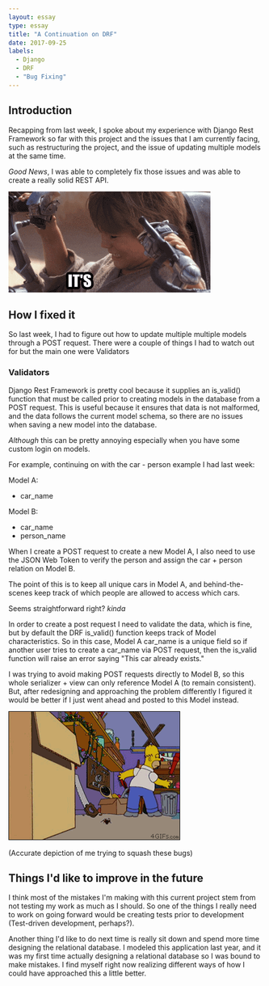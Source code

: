 ```yaml
---
layout: essay
type: essay
title: "A Continuation on DRF"
date: 2017-09-25
labels:
  - Django
  - DRF
  - "Bug Fixing"
---
```


## Introduction
Recapping from last week, I spoke about my experience with Django Rest Framework so far with this project and the issues that I am currently facing, such as restructuring the project, and the issue of updating multiple models at the same time. 

_Good News_, I was able to completely fix those issues and was able to create a really solid REST API.

<img class="ui medium centered image" src="../images/its-working.gif">

## How I fixed it
So last week, I had to figure out how to update multiple multiple models through a POST request. There were a couple of things I had to watch out for but the main one were Validators

### Validators
Django Rest Framework is pretty cool because it supplies an is_valid() function that must be called prior to creating models in the database from a POST request. This is useful because it ensures that data is not malformed, and the data follows the current model schema, so there are no issues when saving a new model into the database.

_Although_ this can be pretty annoying especially when you have some custom login on models.

For example, continuing on with the car - person example I had last week:

Model A:

* car_name

Model B:

 * car_name
 * person_name

When I create a POST request to create a new Model A, I also need to use the JSON Web Token to verify the person and assign the car + person relation on Model B. 

The point of this is to keep all unique cars in Model A, and behind-the-scenes keep track of which people are allowed to access which cars.

Seems straightforward right? _kinda_

In order to create a post request I need to validate the data, which is fine, but by default the DRF is_valid() function keeps track of Model characteristics. So in this case, Model A car_name is a unique field so if another user tries to create a car_name via POST request, then the is_valid function will raise an error saying "This car already exists."

I was trying to avoid making POST requests directly to Model B, so this whole serializer + view can only reference Model A (to remain consistent). But, after redesigning and approaching the problem differently I figured it would be better if I just went ahead and posted to this Model instead. 

<img class="ui medium centered image" src="../images/bugs-morebugs.gif">

(Accurate depiction of me trying to squash these bugs)

## Things I'd like to improve in the future
I think most of the mistakes I'm making with this current project stem from not testing my work as much as I should. So one of the things I really need to work on going forward would be creating tests prior to development (Test-driven development, perhaps?). 

Another thing I'd like to do next time is really sit down and spend more time designing the relational database. I modeled this application last year, and it was my first time actually designing a relational database so I was bound to make mistakes. I find myself right now realizing different ways of how I could have approached this a little better. 

